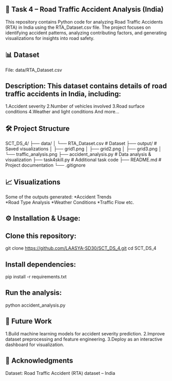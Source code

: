 ## 🚦 Task 4 – Road Traffic Accident Analysis (India)

This repository contains Python code for analyzing Road Traffic Accidents (RTA) in India using the RTA_Dataset.csv file.
The project focuses on identifying accident patterns, analyzing contributing factors, and generating visualizations for insights into road safety.

## 📊 Dataset
File: data/RTA_Dataset.csv

## Description: This dataset contains details of road traffic accidents in India, including:
1.Accident severity
2.Number of vehicles involved
3.Road surface conditions
4.Weather and light conditions
And more...

## 🛠️ Project Structure
SCT_DS_4/
├── data/
│   └── RTA_Dataset.csv          # Dataset
├── output/                      # Saved visualizations
│   ├── grid1.png
│   ├── grid2.png
│   ├── grid3.png
│   └── traffic_analysis.png
├── accident_analysis.py          # Data analysis & visualization
├── task4skill.py                 # Additional task code
├── README.md                     # Project documentation
└── .gitignore

## 📈 Visualizations
Some of the outputs generated:
*Accident Trends	
*Road Type Analysis
*Weather Conditions	
*Traffic Flow etc.

	
## ⚙️ Installation & Usage:

## Clone this repository:
git clone https://github.com/LAASYA-SD30/SCT_DS_4.git
cd SCT_DS_4

## Install dependencies:
pip install -r requirements.txt

## Run the analysis:
python accident_analysis.py

## 🔮 Future Work
1.Build machine learning models for accident severity prediction.
2.Improve dataset preprocessing and feature engineering.
3.Deploy as an interactive dashboard for visualization.

## 🙌 Acknowledgments
Dataset: Road Traffic Accident (RTA) dataset – India
